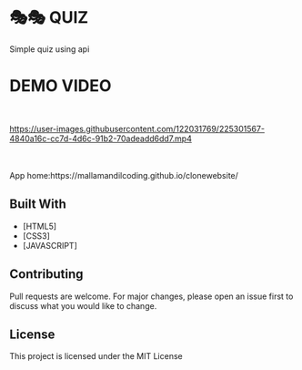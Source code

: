 # 🎭🎭 QUIZ

Simple quiz using api


# DEMO VIDEO

<br>



https://user-images.githubusercontent.com/122031769/225301567-4840a16c-cc7d-4d6c-91b2-70adeadd6dd7.mp4



<br>



<br>
App home:https://mallamandilcoding.github.io/clonewebsite/



## Built With
- [HTML5]
- [CSS3]
- [JAVASCRIPT]



## Contributing
Pull requests are welcome. For major changes, please open an issue first to discuss what you would like to change.

## License
This project is licensed under the MIT License
